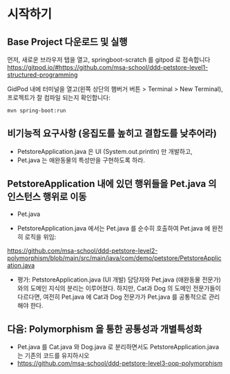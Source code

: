 # 시작하기

## Base Project 다운로드 및 실행
먼저, 새로운 브라우저 탭을 열고, springboot-scratch 를 gitpod 로 접속합니다
https://gitpod.io/#https://github.com/msa-school/ddd-petstore-level1-structured-programming

GidPod 내에 터미널을 열고(왼쪽 상단의 햄버거 버튼 > Terminal > New Terminal), 프로젝트가 잘 컴파일 되는지 확인합니다:
```
mvn spring-boot:run
```

## 비기능적 요구사항 (응집도를 높히고 결합도를 낮추어라)
- PetstoreApplication.java 은 UI (System.out.println) 만 개발하고, 
- Pet.java 는 애완동물의 특성만을 구현하도록 하라.

## PetstoreApplication 내에 있던 행위들을 Pet.java 의 인스턴스 행위로 이동
- Pet.java


- PetstoreApplication.java 에서는 Pet.java 를 순수히 호출하여 Pet.java 에 완전히 로직을 위임:

https://github.com/msa-school/ddd-petstore-level2-polymorphism/blob/main/src/main/java/com/demo/petstore/PetstoreApplication.java

- 평가: PetstoreApplication.java (UI 개발) 담당자와 Pet.java (애완동물 전문가)와의 도메인 지식의 분리는 이루어졌다. 하지만, Cat과 Dog 의 도메인 전문가들이 다르다면, 여전히 Pet.java 에 Cat과 Dog 전문가가 Pet.java 를 공통적으로 관리해야 한다.

## 다음:  Polymorphism 을 통한 공통성과 개별특성화

- Pet.java 를 Cat.java 와 Dog.java 로 분리하면서도 PetstoreApplication.java 는 기존의 코드를 유지하시오
- https://github.com/msa-school/ddd-petstore-level3-oop-polymorphism
